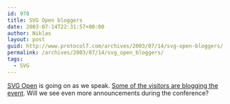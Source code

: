 ```yaml
---
id: 978
title: SVG Open bloggers
date: 2003-07-14T22:31:57+00:00
author: Niklas
layout: post
guid: http://www.protocol7.com/archives/2003/07/14/svg-open-bloggers/
permalink: /archives/2003/07/14/svg_open_bloggers/
tags:
  - SVG
---
```

<div class='microid-f40c49c372ddf31613de5f3777ba6db39be65129'>
  <p>
    <a href="http://www.svgopen.org/">SVG Open</a> is going on as we speak. <a href="http://www.protocol7.com/svg-wiki/ow.asp?SvgOpenBloggers">Some of the visitors are blogging the event</a>. Will we see even more announcements during the conference?
  </p>
</div>